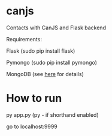 canjs
=====

Contacts with CanJS and Flask backend

Requirements:

Flask (sudo pip install flask)

Pymongo (sudo pip install pymongo)
  
MongoDB (see [here](https://www.digitalocean.com/community/tutorials/how-to-install-mongodb-on-ubuntu-12-04) for details)
  
How to run
=====
py app.py (py - if shorthand enabled)

go to localhost:9999